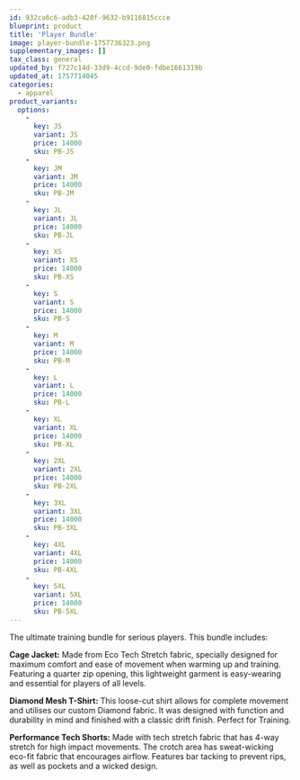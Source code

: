 ```yaml
---
id: 932ca6c6-adb3-420f-9632-b9116815ccce
blueprint: product
title: 'Player Bundle'
image: player-bundle-1757736323.png
supplementary_images: []
tax_class: general
updated_by: f727c14d-33d9-4ccd-9de0-fdbe1661319b
updated_at: 1757714045
categories:
  - apparel
product_variants:
  options:
    -
      key: JS
      variant: JS
      price: 14000
      sku: PB-JS
    -
      key: JM
      variant: JM
      price: 14000
      sku: PB-JM
    -
      key: JL
      variant: JL
      price: 14000
      sku: PB-JL
    -
      key: XS
      variant: XS
      price: 14000
      sku: PB-XS
    -
      key: S
      variant: S
      price: 14000
      sku: PB-S
    -
      key: M
      variant: M
      price: 14000
      sku: PB-M
    -
      key: L
      variant: L
      price: 14000
      sku: PB-L
    -
      key: XL
      variant: XL
      price: 14000
      sku: PB-XL
    -
      key: 2XL
      variant: 2XL
      price: 14000
      sku: PB-2XL
    -
      key: 3XL
      variant: 3XL
      price: 14000
      sku: PB-3XL
    -
      key: 4XL
      variant: 4XL
      price: 14000
      sku: PB-4XL
    -
      key: 5XL
      variant: 5XL
      price: 14000
      sku: PB-5XL
---
```

The ultimate training bundle for serious players. This bundle includes:

**Cage Jacket:** Made from Eco Tech Stretch fabric, specially designed for maximum comfort and ease of movement when warming up and training. Featuring a quarter zip opening, this lightweight garment is easy-wearing and essential for players of all levels.

**Diamond Mesh T-Shirt:** This loose-cut shirt allows for complete movement and utilises our custom Diamond fabric. It was designed with function and durability in mind and finished with a classic drift finish. Perfect for Training.

**Performance Tech Shorts:** Made with tech stretch fabric that has 4-way stretch for high impact movements. The crotch area has sweat-wicking eco-fit fabric that encourages airflow. Features bar tacking to prevent rips, as well as pockets and a wicked design.
